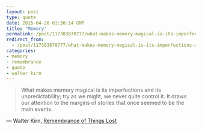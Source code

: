 ```yaml
---
layout: post
type: quote
date: 2015-04-26 01:30:14 GMT
title: "Memory"
permalink: /post/117383870777/what-makes-memory-magical-is-its-imperfections-and
redirect_from: 
  - /post/117383870777/what-makes-memory-magical-is-its-imperfections-and
categories:
- memory
- remembrance
- quote
- walter kirn
---
```

<blockquote>What makes memory magical is its imperfections and its unpredictability; try as we might, we never quite control it. It draws our attention to the margins of stories that once seemed to be the main events.</blockquote>
<p>— Walter Kirn, <a href="http://tmagazine.blogs.nytimes.com/2015/04/01/remembrance-of-things-lost-walter-kirn/?utm_source=nextdraft&utm_medium=email">Remembrance of Things Lost</a></p>